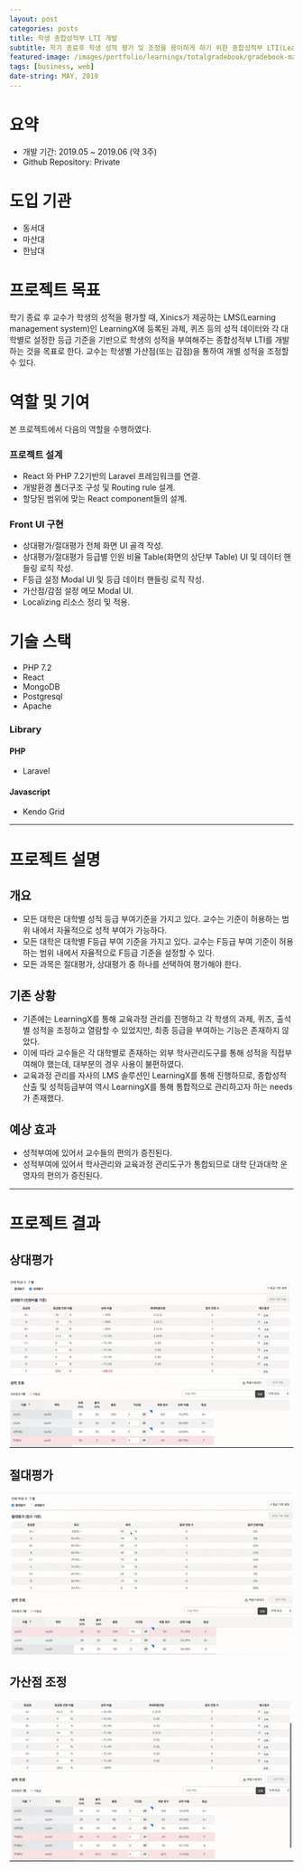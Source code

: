 ```yaml
---
layout: post
categories: posts
title: 학생 종합성적부 LTI 개발
subtitle: 학기 종료후 학생 성적 평가 및 조정을 용이하게 하기 위한 종합성적부 LTI(Learning Tools Interoperability)를 개발한다
featured-image: /images/portfolio/learningx/totalgradebook/gradebook-main.jpg
tags: [business, web]
date-string: MAY, 2019
---
```



# 요약
- 개발 기간: 2019.05 ~ 2019.06 (약 3주)
- Github Repository: Private

# 도입 기관
- 동서대
- 마산대
- 한남대

# 프로젝트 목표
학기 종료 후 교수가 학생의 성적을 평가할 때, Xinics가 제공하는 LMS(Learning management system)인 LearningX에 등록된 과제, 퀴즈 등의 성적 데이터와 각 대학별로 설정한 등급 기준을 기반으로 학생의 성적을 부여해주는 종합성적부 LTI를 개발하는 것을 목표로 한다. 교수는 학생별 가산점(또는 감점)을 통하여 개별 성적을 조정할 수 있다.

# 역할 및 기여
본 프로젝트에서 다음의 역할을 수행하였다.
### 프로젝트 설계
- React 와 PHP 7.2기반의 Laravel 프레임워크를 연결.
- 개발환경 폴더구조 구성 및 Routing rule 설계.
- 할당된 범위에 맞는 React component들의 설계.

### Front UI 구현
- 상대평가/절대평가 전체 화면 UI 골격 작성.
- 상대평가/절대평가 등급별 인원 비율 Table(화면의 상단부 Table) UI 및 데이터 핸들링 로직 작성.
- F등급 설정 Modal UI 및 등급 데이터 핸들링 로직 작성.
- 가산점/감점 설정 메모 Modal UI.
- Localizing 리소스 정리 및 적용.

# 기술 스택
- PHP 7.2
- React
- MongoDB
- Postgresql
- Apache

### Library
#### PHP
- Laravel

#### Javascript
- Kendo Grid

<hr>

# 프로젝트 설명

## 개요
- 모든 대학은 대학별 성적 등급 부여기준을 가지고 있다. 교수는 기준이 허용하는 범위 내에서 자율적으로 성적 부여가 가능하다.
- 모든 대학은 대학별 F등급 부여 기준을 가지고 있다. 교수는 F등급 부여 기준이 허용하는 범위 내에서 자율적으로 F등급 기준을 설정할 수 있다.
- 모든 과목은 절대평가, 상대평가 중 하나를 선택하여 평가해야 한다.


## 기존 상황
- 기존에는 LearningX를 통해 교육과정 관리를 진행하고 각 학생의 과제, 퀴즈, 출석별 성적을 조정하고 열람할 수 있었지만, 최종 등급을 부여하는 기능은 존재하지 않았다.
- 이에 따라 교수들은 각 대학별로 존재하는 외부 학사관리도구를 통해 성적을 직접부여해야 했는데, 대부분의 경우 사용이 불편하였다.
- 교육과정 관리를 자사의 LMS 솔루션인 LearningX를 통해 진행하므로, 종합성적산출 및 성적등급부여 역시 LearningX를 통해 통합적으로 관리하고자 하는 needs가 존재했다.

## 예상 효과
- 성적부여에 있어서 교수들의 편의가 증진된다.
- 성적부여에 있어서 학사관리와 교육과정 관리도구가 통합되므로 대학 단과대학 운영자의 편의가 증진된다.

<hr>

# 프로젝트 결과

## 상대평가
![Relative](/images/portfolio/learningx/totalgradebook/gradebook-relative.gif)

## 절대평가
![Absolute](/images/portfolio/learningx/totalgradebook/gradebook-absolute.gif)

## 가산점 조정
![Extrascore](/images/portfolio/learningx/totalgradebook/gradebook-extrascore.gif)

